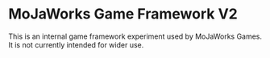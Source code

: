 MoJaWorks Game Framework V2
===========

This is an internal game framework experiment used by MoJaWorks Games. It is not currently intended for wider use.
